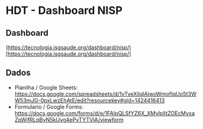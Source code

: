 # HDT - Dashboard NISP

## Dashboard

(<https://tecnologia.isgsaude.org/dashboard/nisp/)[https://tecnologia.isgsaude.org/dashboard/nisp/]>

## Dados

- Planilha / Google Sheets: <https://docs.google.com/spreadsheets/d/1vTveXilqlAjwoWmofIqUo5t3WW53mJG-0pxLwzEhAtE/edit?resourcekey#gid=1424416413>  
- Formulario / Google Forms: <https://docs.google.com/forms/d/e/1FAIpQLSfYZ6X_XMvIplltZOEcMyxaZpWjfRLpByN5kUvg4ePyTYTVlA/viewform>  
